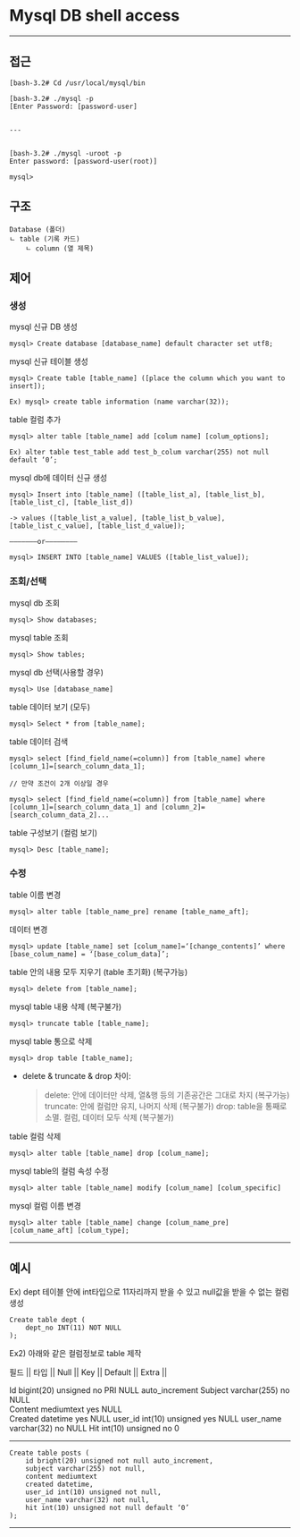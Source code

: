 # Mysql DB shell access

---

## 접근

    [bash-3.2# Cd /usr/local/mysql/bin

    [bash-3.2# ./mysql -p
    [Enter Password: [password-user]


    ---


    [bash-3.2# ./mysql -uroot -p
    Enter password: [password-user(root)]

    mysql>

## 구조

    Database (폴더)
    ㄴ table (기록 카드)
	    ㄴ column (열 제목)



## 제어


### 생성
mysql 신규 DB 생성

	mysql> Create database [database_name] default character set utf8;

mysql 신규 테이블 생성

	mysql> Create table [table_name] ([place the column which you want to insert]);

	Ex) mysql> create table information (name varchar(32));


table 컬럼 추가

	mysql> alter table [table_name] add [colum name] [colum_options];
	
	Ex) alter table test_table add test_b_colum varchar(255) not null default ‘0’;


mysql db에 데이터 신규 생성

	mysql> Insert into [table_name] ([table_list_a], [table_list_b], [table_list_c], [table_list_d])

	-> values ([table_list_a_value], [table_list_b_value], [table_list_c_value], [table_list_d_value]);

	———————or————————

	mysql> INSERT INTO [table_name] VALUES ([table_list_value]);




### 조회/선택

mysql db 조회

	mysql> Show databases;

mysql table 조회

	mysql> Show tables;

mysql db 선택(사용할 경우)

	mysql> Use [database_name]

table 데이터 보기 (모두)

	mysql> Select * from [table_name];


table 데이터 검색

	mysql> select [find_field_name(=column)] from [table_name] where [column_1]=[search_column_data_1];
	
	// 만약 조건이 2개 이상일 경우
	
	mysql> select [find_field_name(=column)] from [table_name] where [column_1]=[search_column_data_1] and [column_2]=[search_column_data_2]...

table 구성보기 (컬럼 보기)

	mysql> Desc [table_name];



### 수정


table 이름 변경

	mysql> alter table [table_name_pre] rename [table_name_aft];

데이터 변경

	mysql> update [table_name] set [colum_name]=‘[change_contents]’ where [base_colum_name] = ‘[base_colum_data]’;

table 안의 내용 모두 지우기 (table 초기화) (복구가능)

	mysql> delete from [table_name];

mysql table 내용 삭제 (복구불가)
 
	mysql> truncate table [table_name];

mysql table 통으로 삭제

	mysql> drop table [table_name];

* delete & truncate & drop 차이:
    > delete: 안에 데이터만 삭제, 열&행 등의 기존공간은 그대로 차지 (복구가능)
    > truncate: 안에 컬럼만 유지, 나머지 삭제 (복구불가)
    > drop: table을 통째로 소멸. 컬럼, 데이터 모두 삭제 (복구불가)

table 컬럼 삭제
	
	mysql> alter table [table_name] drop [colum_name];

mysql table의 컬럼 속성 수정

	mysql> alter table [table_name] modify [colum_name] [colum_specific]

mysql 컬럼 이름 변경

	mysql> alter table [table_name] change [colum_name_pre] [colum_name_aft] [colum_type];



---

## 예시


Ex) dept 테이블 안에 int타입으로 11자리까지 받을 수 있고 null값을 받을 수 없는 컬럼 생성

    Create table dept (
        dept_no INT(11) NOT NULL
    );



Ex2) 아래와 같은 컬럼정보로 table 제작

필드         || 	타입     			|| Null || 	Key     ||      Default     ||      Extra     ||   


Id				bigint(20) unsigned	    no		PRI			    NULL	            auto_increment
Subject			varchar(255)		    no					    NULL				
Content			mediumtext			    yes					    NULL		
Created			datetime			    yes					    NULL
user_id			int(10) unsigned	    yes					    NULL
user_name		varchar(32)			    no					    NULL
Hit   			int(10) unsigned	    no					    0

---

    Create table posts (
        id bright(20) unsigned not null auto_increment,
        subject varchar(255) not null,
        content mediumtext
        created datetime,
        user_id int(10) unsigned not null,
        user_name varchar(32) not null,
        hit int(10) unsigned not null default ‘0’
    );

---





